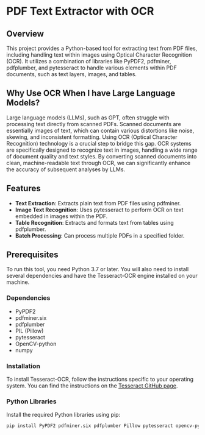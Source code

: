 # PDF Text Extractor with OCR

## Overview
This project provides a Python-based tool for extracting text from PDF files, including handling text within images using Optical Character Recognition (OCR). It utilizes a combination of libraries like PyPDF2, pdfminer, pdfplumber, and pytesseract to handle various elements within PDF documents, such as text layers, images, and tables.

## Why Use OCR When I have Large Language Models?
Large language models (LLMs), such as GPT, often struggle with processing text directly from scanned PDFs. Scanned documents are essentially images of text, which can contain various distortions like noise, skewing, and inconsistent formatting. Using OCR (Optical Character Recognition) technology is a crucial step to bridge this gap. OCR systems are specifically designed to recognize text in images, handling a wide range of document quality and text styles. By converting scanned documents into clean, machine-readable text through OCR, we can significantly enhance the accuracy of subsequent analyses by LLMs.


## Features
- **Text Extraction**: Extracts plain text from PDF files using pdfminer.
- **Image Text Recognition**: Uses pytesseract to perform OCR on text embedded in images within the PDF.
- **Table Recognition**: Extracts and formats text from tables using pdfplumber.
- **Batch Processing**: Can process multiple PDFs in a specified folder.

## Prerequisites
To run this tool, you need Python 3.7 or later. You will also need to install several dependencies and have the Tesseract-OCR engine installed on your machine.

### Dependencies
- PyPDF2
- pdfminer.six
- pdfplumber
- PIL (Pillow)
- pytesseract
- OpenCV-python
- numpy

### Installation
To install Tesseract-OCR, follow the instructions specific to your operating system. You can find the instructions on the [Tesseract GitHub page](https://github.com/tesseract-ocr/tesseract).

### Python Libraries
Install the required Python libraries using pip:
```bash
pip install PyPDF2 pdfminer.six pdfplumber Pillow pytesseract opencv-python numpy
